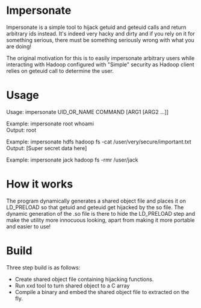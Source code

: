 Impersonate
===========

Impersonate is a simple tool to hijack getuid and geteuid calls and return arbitrary ids instead. It's indeed very hacky and dirty and if you rely on it for something serious, there must be something seriously wrong with what you are doing!

The original motivation for this is to easily impersonate arbitrary users while interacting with Hadoop configured with "Simple" security as Hadoop client relies on geteuid call to determine the user.

Usage
===========

Usage:  impersonate UID_OR_NAME COMMAND [ARG1 [ARG2 ...]]

Example: impersonate root whoami  
Output: root

Example: impersonate hdfs hadoop fs -cat /user/very/secure/important.txt  
Output: [Super secret data here]

Example: impersonate jack hadoop fs -rmr /user/jack

How it works
===========

The program dynamically generates a shared object file and places it on LD_PRELOAD so that getuid and geteuid get hijacked by the so file. The dynamic generation of the .so file is there to hide the LD_PRELOAD step and make the utility more innocuous looking, apart from making it more portable and easier to use!

Build
===========

Three step build is as follows:

- Create shared object file containing hijacking functions.
- Run xxd tool to turn shared object to a C array
- Compile a binary and embed the shared object file to extracted on the fly.



